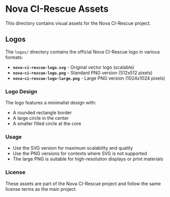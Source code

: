 # Nova CI-Rescue Assets

This directory contains visual assets for the Nova CI-Rescue project.

## Logos

The `logos/` directory contains the official Nova CI-Rescue logo in various formats:

- **`nova-ci-rescue-logo.svg`** - Original vector logo (scalable)
- **`nova-ci-rescue-logo.png`** - Standard PNG version (512x512 pixels)
- **`nova-ci-rescue-logo-large.png`** - Large PNG version (1024x1024 pixels)

### Logo Design

The logo features a minimalist design with:

- A rounded rectangle border
- A large circle in the center
- A smaller filled circle at the core

### Usage

- Use the SVG version for maximum scalability and quality
- Use the PNG versions for contexts where SVG is not supported
- The large PNG is suitable for high-resolution displays or print materials

### License

These assets are part of the Nova CI-Rescue project and follow the same license terms as the main project.
